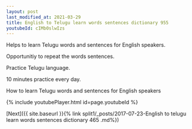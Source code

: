 ```yaml
---
layout: post
last_modified_at: 2021-03-29
title: English to Telugu learn words sentences dictionary 955 
youtubeId: cIMb0slwIzs
---
```

 
 
Helps to learn Telugu words and sentences for English speakers.

Opportunitiy to repeat the words sentences. 

Practice Telugu language. 
 
10 minutes practice every day. 
 
How to learn Telugu words and sentences for English speakers 
 
{% include youtubePlayer.html id=page.youtubeId %}
 
 
[Next]({{ site.baseurl }}{% link  split1/_posts/2017-07-23-English to telugu learn words sentences dictionary 465 .md%})
 
